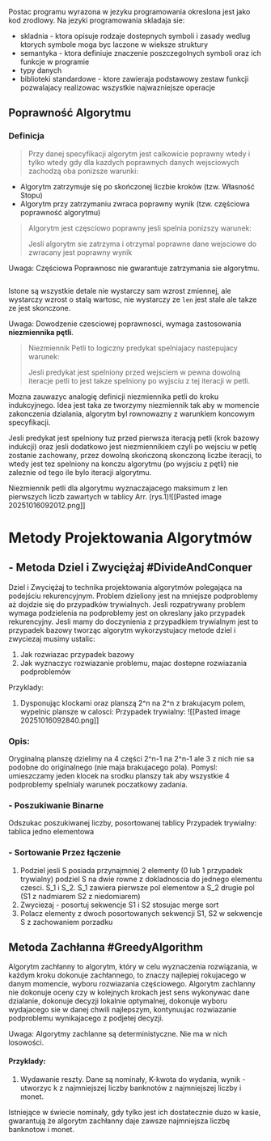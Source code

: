 Postac programu wyrazona w jezyku programowania okreslona jest jako kod zrodlowy. Na jezyki programowania skladaja sie:
- skladnia - ktora opisuje rodzaje dostepnych symboli i zasady wedlug ktorych symbole moga byc laczone w wieksze struktury
- semantyka - ktora definiuje znaczenie poszczegolnych symboli oraz ich funkcje w programie
- typy danych 
- biblioteki standardowe - ktore zawieraja podstawowy zestaw funkcji pozwalajacy realizowac wszystkie najwazniejsze operacje

## Poprawność Algorytmu

### Definicja
> Przy danej specyfikacji algorytm jest calkowicie poprawny wtedy i tylko wtedy gdy dla kazdych poprawnych danych wejsciowych zachodzą oba ponizsze warunki:

- Algorytm zatrzymuje się po skończonej liczbie kroków (tzw. Własność Stopu)
- Algorytm przy zatrzymaniu zwraca poprawny wynik (tzw. częściowa poprawność algorytmu)


> Algorytm jest częsciowo poprawny jesli spelnia ponizszy warunek:
> 
> Jesli algorytm sie zatrzyma i otrzymal poprawne dane wejsciowe do zwracany jest poprawny wynik

Uwaga:
Częściowa Poprawnosc nie gwarantuje zatrzymania sie algorytmu.

```pseudocode

```

Istone są wszystkie detale nie wystarczy sam wzrost zmiennej, ale wystarczy wzrost o stalą wartosc,
nie wystarczy ze `len` jest stale ale takze ze jest skonczone.

Uwaga:
Dowodzenie czesciowej poprawnosci, wymaga zastosowania **niezmiennika pętli**.

> Niezmiennik Petli to logiczny predykat spelniajacy nastepujacy warunek:
> 
> Jesli predykat jest spelniony przed wejsciem w pewna dowolną iteracje petli to jest takze spelniony po wyjsciu z tej iteracji w petli.

Mozna zauwazyc analogię definicji niezmiennika petli do kroku indukcyjnego.
Idea jest taka ze tworzymy niezmiennik tak aby w momencie zakonczenia dzialania, algorytm byl rownowazny z warunkiem koncowym specyfikacji. 

Jesli predykat jest spelniony tuz przed pierwsza iteracją petli (krok bazowy indukcji) oraz jesli dodatkowo jest niezmiennikiem czyli po wejsciu w petlę zostanie zachowany, przez dowolną skończoną skonczoną liczbe iteracji, to wtedy jest tez spelniony na konczu algorytmu (po wyjsciu z pętli) nie zaleznie od tego ile bylo iteracji algorytmu.


Niezmiennik petli dla algorytmu wyznaczajacego maksimum z len pierwszych liczb zawartych w tablicy Arr. (rys.1)![[Pasted image 20251016092012.png]]

# Metody Projektowania Algorytmów

## - Metoda Dziel i Zwyciężaj #DivideAndConquer

Dziel i Zwyciężaj to technika projektowania algorytmów polegająca na podejściu rekurencyjnym.
Problem dzieliony jest na mniejsze podproblemy aż dojdzie się do przypadków trywialnych.
Jesli rozpatrywany problem wymaga podzielenia na podproblemy jest on okreslany jako przypadek rekurencyjny. Jesli mamy do doczynienia z przypadkiem trywialnym jest to przypadek bazowy tworząc algorytm wykorzystujacy metode dziel i zwyciezaj musimy ustalic:
1. Jak rozwiazac przypadek bazowy
2. Jak wyznaczyc rozwiazanie problemu, majac dostepne rozwiazania podproblemów

Przyklady:
1. Dysponując klockami oraz planszą 2^n na 2^n z brakujacym polem, wypelnic plansze w calosci:
	Przypadek trywialny:
	![[Pasted image 20251016092840.png]]
### Opis:
Oryginalną planszę dzielimy na 4 części 2^n-1 na 2^n-1 ale 3 z nich nie sa podobne do originalnego (nie maja brakujacego pola). Pomysl: umieszczamy jeden klocek na srodku planszy tak aby wszystkie 4 podproblemy spelnialy warunek poczatkowy zadania.

### - Poszukiwanie Binarne 
Odszukac poszukiwanej liczby, posortowanej tablicy
Przypadek trywialny: tablica jedno elementowa

### - Sortowanie Przez łączenie
1. Podziel jesli S posiada przynajmniej 2 elementy (0 lub 1 przypadek trywialny) podziel S na dwie rowne z dokladnoscia do jednego elementu czesci. S_1 i S_2. S_1 zawiera pierwsze pol elementow a S_2 drugie pol (S1 z nadmiarem S2 z niedomiarem)
2. Zwyciezaj - posortuj sekwencje S1 i S2 stosujac merge sort
3. Polacz elementy z dwoch posortowanych sekwencji S1, S2 w sekwencje S z zachowaniem porzadku

## Metoda Zachłanna #GreedyAlgorithm

Algorytm zachłanny to algorytm, który w celu wyznaczenia rozwiązania, w każdym kroku dokonuje zachłannego, to znaczy najlepiej rokujacego w danym momencie, wyboru rozwiazania częściowego. Algorytm zachlanny nie dokonuje oceny czy w kolejnych krokach jest sens wykonywac dane dzialanie, dokonuje decyzji lokalnie optymalnej, dokonuje wyboru wydajacego sie w danej chwili najlepszym, kontynuujac rozwiazanie podproblemu wynikajacego z podjetej decyzji. 

Uwaga:
Algorytmy zachlanne są deterministyczne. Nie ma w nich losowości.

#### Przyklady:
1. Wydawanie reszty. Dane są nominały, K-kwota do wydania, wynik - utworzyc k z najmniejszej liczby banknotów z najmniejszej liczby i monet.

Istniejące w świecie nominały, gdy tylko jest ich dostatecznie duzo w kasie, gwarantują że algorytm zachłanny daje zawsze najmniejsza liczbę banknotow i monet.